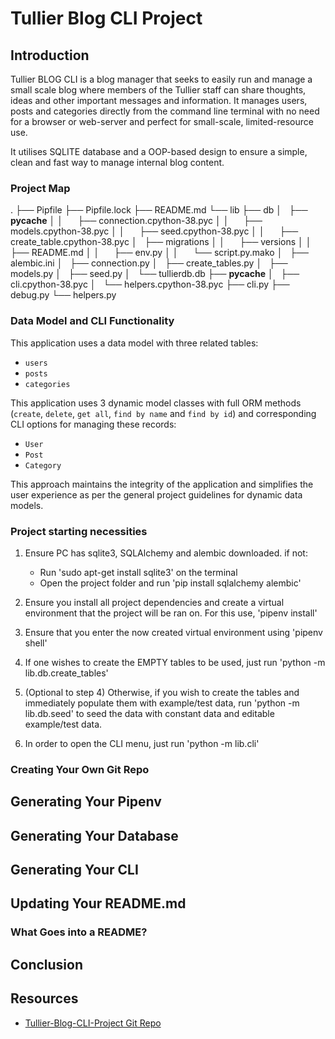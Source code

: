 # Tullier Blog CLI Project

## Introduction

Tullier BLOG CLI is a blog manager that seeks to easily run and manage a small scale blog where members of the Tullier staff can share thoughts, ideas and other important messages and information. It manages users, posts and categories directly from the command line terminal with no need for a browser or web-server and perfect for small-scale, limited-resource use. 

It utilises SQLITE database and a OOP-based design to ensure a simple, clean and fast way to manage internal blog content.


### Project Map
.
├── Pipfile
├── Pipfile.lock
├── README.md
└── lib
    ├── db
    │   ├── __pycache__
    │   │      ├── connection.cpython-38.pyc
    │   │      ├── models.cpython-38.pyc
    │   │      ├── seed.cpython-38.pyc
    │   │      ├── create_table.cpython-38.pyc
    │   ├── migrations
    │   │      ├── versions
    │   │      ├── README.md
    │   │      ├── env.py
    │   │      └── script.py.mako
    │   ├── alembic.ini
    │   ├── connection.py
    │   ├── create_tables.py
    │   ├── models.py
    │   ├── seed.py
    │   └── tullierdb.db
    ├── __pycache__
    │      ├── cli.cpython-38.pyc
    │      └── helpers.cpython-38.pyc
    ├── cli.py
    ├── debug.py
    └── helpers.py


### Data Model and CLI Functionality

This application uses a data model with three related tables: 
 - `users`
 - `posts`
 - `categories`

This application uses 3 dynamic model classes with full ORM methods (`create`, `delete`, `get all`, `find by name` and `find by id`) and corresponding CLI options for managing these records: 
 - `User`
 - `Post`
 - `Category`

This approach maintains the integrity of the application and simplifies the user experience as per the general project guidelines for dynamic data models.


### Project starting necessities
1. Ensure PC has sqlite3, SQLAlchemy and alembic downloaded. if not:
    - Run 'sudo apt-get install sqlite3' on the terminal
    - Open the project folder and run 'pip install sqlalchemy alembic'

2. Ensure you install all project dependencies and create a virtual environment that the project will be ran on. For this use, 'pipenv install'

3. Ensure that you enter the now created virtual environment using 'pipenv shell'

4. If one wishes to create the EMPTY tables to be used, just run 'python -m lib.db.create_tables'

5. (Optional to step 4) Otherwise, if you wish to create the tables and immediately populate them with example/test data, run 'python -m lib.db.seed' to seed the data with constant data and editable example/test data.

6. In order to open the CLI menu, just run 'python -m lib.cli'

### Creating Your Own Git Repo



## Generating Your Pipenv



## Generating Your Database



## Generating Your CLI



## Updating Your README.md



### What Goes into a README?



## Conclusion



## Resources

- [Tullier-Blog-CLI-Project Git Repo](https://github.com/Silva-NK/Tullier-Blog-CLI-Project)
